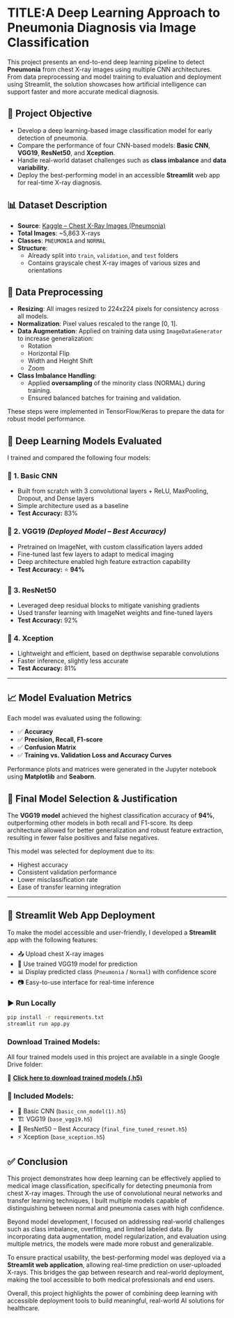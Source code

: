 # TITLE:A Deep Learning Approach to Pneumonia Diagnosis via Image Classification

This project presents an end-to-end deep learning pipeline to detect **Pneumonia** from chest X-ray images using multiple CNN architectures. From data preprocessing and model training to evaluation and deployment using Streamlit, the solution showcases how artificial intelligence can support faster and more accurate medical diagnosis.


## 🎯 Project Objective

- Develop a deep learning-based image classification model for early detection of pneumonia.
- Compare the performance of four CNN-based models: **Basic CNN**, **VGG19**, **ResNet50**, and **Xception**.
- Handle real-world dataset challenges such as **class imbalance** and **data variability**.
- Deploy the best-performing model in an accessible **Streamlit** web app for real-time X-ray diagnosis.


## 📊 Dataset Description

- **Source**: [Kaggle – Chest X-Ray Images (Pneumonia)](https://www.kaggle.com/datasets/paultimothymooney/chest-xray-pneumonia)
- **Total Images**: ~5,863 X-rays  
- **Classes**: `PNEUMONIA` and `NORMAL`
- **Structure**:
  - Already split into `train`, `validation`, and `test` folders
  - Contains grayscale chest X-ray images of various sizes and orientations



## 🧹 Data Preprocessing

- **Resizing**: All images resized to 224x224 pixels for consistency across all models.
- **Normalization**: Pixel values rescaled to the range [0, 1].
- **Data Augmentation**: Applied on training data using `ImageDataGenerator` to increase generalization:
  - Rotation
  - Horizontal Flip
  - Width and Height Shift
  - Zoom
- **Class Imbalance Handling**:
  - Applied **oversampling** of the minority class (NORMAL) during training.
  - Ensured balanced batches for training and validation.
  
These steps were implemented in TensorFlow/Keras to prepare the data for robust model performance.


## 🧠 Deep Learning Models Evaluated

I trained and compared the following four models:

### 🔸 1. **Basic CNN**
- Built from scratch with 3 convolutional layers + ReLU, MaxPooling, Dropout, and Dense layers
- Simple architecture used as a baseline
- **Test Accuracy:** 83%

### 🔸 2. **VGG19** *(Deployed Model – Best Accuracy)*
- Pretrained on ImageNet, with custom classification layers added
- Fine-tuned last few layers to adapt to medical imaging
- Deep architecture enabled high feature extraction capability
- **Test Accuracy:** ⭐ **94%**

### 🔸 3. **ResNet50**
- Leveraged deep residual blocks to mitigate vanishing gradients
- Used transfer learning with ImageNet weights and fine-tuned layers
- **Test Accuracy:** 92%

### 🔸 4. **Xception**
- Lightweight and efficient, based on depthwise separable convolutions
- Faster inference, slightly less accurate
- **Test Accuracy:** 81%

---

## 📈 Model Evaluation Metrics

Each model was evaluated using the following:

- ✅ **Accuracy**
- ✅ **Precision, Recall, F1-score**
- ✅ **Confusion Matrix**
- ✅ **Training vs. Validation Loss and Accuracy Curves**

Performance plots and matrices were generated in the Jupyter notebook using **Matplotlib** and **Seaborn**.



## 🧪 Final Model Selection & Justification

The **VGG19 model** achieved the highest classification accuracy of **94%**, outperforming other models in both recall and F1-score. Its deep architecture allowed for better generalization and robust feature extraction, resulting in fewer false positives and false negatives.

This model was selected for deployment due to its:

- Highest accuracy
- Consistent validation performance
- Lower misclassification rate
- Ease of transfer learning integration

---

## 🚀 Streamlit Web App Deployment

To make the model accessible and user-friendly, I developed a **Streamlit** app with the following features:

- 📤 Upload chest X-ray images
- 🧠 Use trained VGG19 model for prediction
- 📊 Display predicted class (`Pneumonia` / `Normal`) with confidence score
- 📷 Easy-to-use interface for real-time inference

### ▶️ Run Locally

```bash
pip install -r requirements.txt
streamlit run app.py
```



### Download Trained Models:

All four trained models used in this project are available in a single Google Drive folder:

📁 **[Click here to download trained models (.h5)](https://drive.google.com/drive/folders/11KlSGEc-jJOcnWf1NKM8cb0lRc8AJhsA?usp=sharing)**

### 📌 Included Models:
- 🧠 Basic CNN (`basic_cnn_model(1).h5`)
- 🏗️ VGG19 (`base_vgg19.h5`)
- 🧠 ResNet50 – Best Accuracy (`final_fine_tuned_resnet.h5`)
- ⚡ Xception (`base_xception.h5`)


## ✅ Conclusion

This project demonstrates how deep learning can be effectively applied to medical image classification, specifically for detecting pneumonia from chest X-ray images. Through the use of convolutional neural networks and transfer learning techniques, I built multiple models capable of distinguishing between normal and pneumonia cases with high confidence.

Beyond model development, I focused on addressing real-world challenges such as class imbalance, overfitting, and limited labeled data. By incorporating data augmentation, model regularization, and evaluation using multiple metrics, the models were made more robust and generalizable.

To ensure practical usability, the best-performing model was deployed via a **Streamlit web application**, allowing real-time prediction on user-uploaded X-rays. This bridges the gap between research and real-world deployment, making the tool accessible to both medical professionals and end users.

Overall, this project highlights the power of combining deep learning with accessible deployment tools to build meaningful, real-world AI solutions for healthcare.



